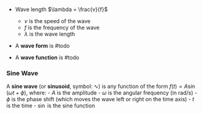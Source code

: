 



- Wave length $\lambda = \frac{v}{f}$
    - $v$ is the speed of the wave
    - $f$ is the frequency of the wave
    - $\lambda$ is the wave length


- A **wave form** is #todo
- A **wave function** is #todo


### Sine Wave

A **sine wave** (or **sinusoid**, symbol: ∿) is any function of the form $f(t)=A\sin(\omega t + \phi)$, where:
	- $A$ is the amplitude
	- $\omega$ is the angular frequency (in $\mathsf{rad/s}$)
	- $\phi$ is the phase shift (which moves the wave left or right on the time axis)
	- $t$ is the time
	- $\sin$ is the sine function